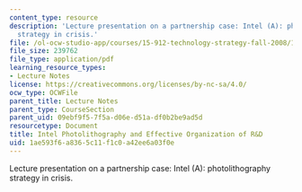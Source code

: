 ```yaml
---
content_type: resource
description: 'Lecture presentation on a partnership case: Intel (A): photolithography
  strategy in crisis.'
file: /ol-ocw-studio-app/courses/15-912-technology-strategy-fall-2008/1ae593f6a8365c11f1c0a42ee6a03f0e_lec_06.pdf
file_size: 239762
file_type: application/pdf
learning_resource_types:
- Lecture Notes
license: https://creativecommons.org/licenses/by-nc-sa/4.0/
ocw_type: OCWFile
parent_title: Lecture Notes
parent_type: CourseSection
parent_uid: 09ebf9f5-7f5a-d06e-d51a-df0b2be9ad5d
resourcetype: Document
title: Intel Photolithography and Effective Organization of R&D
uid: 1ae593f6-a836-5c11-f1c0-a42ee6a03f0e
---
```

Lecture presentation on a partnership case: Intel (A): photolithography strategy in crisis.